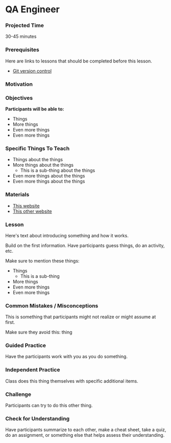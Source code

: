 # QA Engineer

### Projected Time
30-45 minutes

### Prerequisites

Here are links to lessons that should be completed before this lesson.
- [Git version control](version-control/git-version-control/git-version-control.md)

### Motivation


### Objectives
**Participants will be able to:**
- Things
- More things
- Even more things
- Even more things

### Specific Things To Teach
- Things about the things
- More things about the things
	- This is a sub-thing about the things
- Even more things about the things
- Even more things about the things

### Materials

- [This website](example.com)
- [This other website](otherexample.com)

### Lesson

Here's text about introducing something and how it works.

Build on the first information. Have participants guess things, do an activity, etc.

Make sure to mention these things:
- Things
	- This is a sub-thing
- More things
- Even more things
- Even more things


### Common Mistakes / Misconceptions

This is something that participants might not realize or might assume at first.

Make sure they avoid this: thing


### Guided Practice

Have the participants work with you as you do something.


### Independent Practice

Class does this thing themselves with specific additional items.


### Challenge

Participants can try to do this other thing.


### Check for Understanding

Have participants summarize to each other, make a cheat sheet, take a quiz, do an assignment, or something else that helps assess their understanding.
